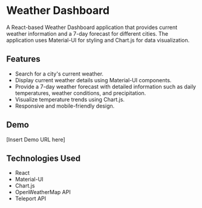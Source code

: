 # Weather Dashboard

A React-based Weather Dashboard application that provides current weather information and a 7-day forecast for different cities. The application uses Material-UI for styling and Chart.js for data visualization.

## Features

- Search for a city's current weather.
- Display current weather details using Material-UI components.
- Provide a 7-day weather forecast with detailed information such as daily temperatures, weather conditions, and precipitation.
- Visualize temperature trends using Chart.js.
- Responsive and mobile-friendly design.

## Demo

[Insert Demo URL here]


## Technologies Used

- React
- Material-UI
- Chart.js
- OpenWeatherMap API
- Teleport API


